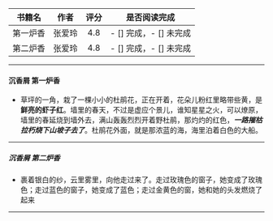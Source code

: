 | 书籍名 | 作者 | 评分 |  是否阅读完成 |
| :--: | :--: | :--: | :--------: |
| 第一炉香 | 张爱玲 | 4.8 | - [] 完成，- [] 未完成 |
| 第二炉香 | 张爱玲 | 4.8 | - [] 完成，- [] 未完成 |

***
#### 沉香屑 第一炉香
+ 草坪的一角，栽了一棵小小的杜鹃花，正在开着，花朵儿粉红里略带些黄，是**鲜亮的虾子红**。墙里的春天，不过是虚应个景儿，谁知星星之火，可以燎原，墙里的春延烧到墙外去，满山轰轰烈烈开着野杜鹃，那灼灼的红色，***一路摧枯拉朽烧下山坡子去了***。杜鹃花外面，就是那浓蓝的海，海里泊着白色的大船。
***

##### 沉香屑 第二炉香
+ 裹着银白的纱，云里雾里，向他走过来了。走过玫瑰色的窗子，她变成了玫瑰色；走过蓝色的窗子，她变成了蓝色；走过金黄色的窗，她和她的头发燃烧了起来
***


